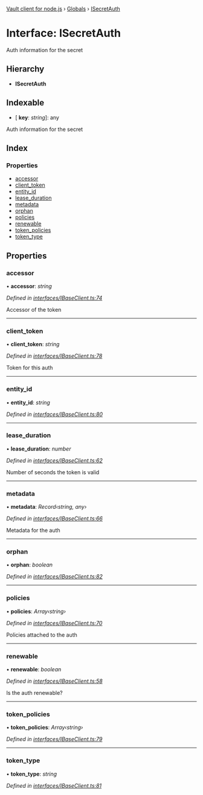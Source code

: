 [Vault client for node.js](../README.md) › [Globals](../globals.md) › [ISecretAuth](isecretauth.md)

# Interface: ISecretAuth

Auth information for the secret

## Hierarchy

* **ISecretAuth**

## Indexable

* \[ **key**: *string*\]: any

Auth information for the secret

## Index

### Properties

* [accessor](isecretauth.md#accessor)
* [client_token](isecretauth.md#client_token)
* [entity_id](isecretauth.md#entity_id)
* [lease_duration](isecretauth.md#lease_duration)
* [metadata](isecretauth.md#metadata)
* [orphan](isecretauth.md#orphan)
* [policies](isecretauth.md#policies)
* [renewable](isecretauth.md#renewable)
* [token_policies](isecretauth.md#token_policies)
* [token_type](isecretauth.md#token_type)

## Properties

###  accessor

• **accessor**: *string*

*Defined in [interfaces/IBaseClient.ts:74](https://github.com/theogravity/vault-tacular/blob/126b0b1/src/interfaces/IBaseClient.ts#L74)*

Accessor of the token

___

###  client_token

• **client_token**: *string*

*Defined in [interfaces/IBaseClient.ts:78](https://github.com/theogravity/vault-tacular/blob/126b0b1/src/interfaces/IBaseClient.ts#L78)*

Token for this auth

___

###  entity_id

• **entity_id**: *string*

*Defined in [interfaces/IBaseClient.ts:80](https://github.com/theogravity/vault-tacular/blob/126b0b1/src/interfaces/IBaseClient.ts#L80)*

___

###  lease_duration

• **lease_duration**: *number*

*Defined in [interfaces/IBaseClient.ts:62](https://github.com/theogravity/vault-tacular/blob/126b0b1/src/interfaces/IBaseClient.ts#L62)*

Number of seconds the token is valid

___

###  metadata

• **metadata**: *Record‹string, any›*

*Defined in [interfaces/IBaseClient.ts:66](https://github.com/theogravity/vault-tacular/blob/126b0b1/src/interfaces/IBaseClient.ts#L66)*

Metadata for the auth

___

###  orphan

• **orphan**: *boolean*

*Defined in [interfaces/IBaseClient.ts:82](https://github.com/theogravity/vault-tacular/blob/126b0b1/src/interfaces/IBaseClient.ts#L82)*

___

###  policies

• **policies**: *Array‹string›*

*Defined in [interfaces/IBaseClient.ts:70](https://github.com/theogravity/vault-tacular/blob/126b0b1/src/interfaces/IBaseClient.ts#L70)*

Policies attached to the auth

___

###  renewable

• **renewable**: *boolean*

*Defined in [interfaces/IBaseClient.ts:58](https://github.com/theogravity/vault-tacular/blob/126b0b1/src/interfaces/IBaseClient.ts#L58)*

Is the auth renewable?

___

###  token_policies

• **token_policies**: *Array‹string›*

*Defined in [interfaces/IBaseClient.ts:79](https://github.com/theogravity/vault-tacular/blob/126b0b1/src/interfaces/IBaseClient.ts#L79)*

___

###  token_type

• **token_type**: *string*

*Defined in [interfaces/IBaseClient.ts:81](https://github.com/theogravity/vault-tacular/blob/126b0b1/src/interfaces/IBaseClient.ts#L81)*
